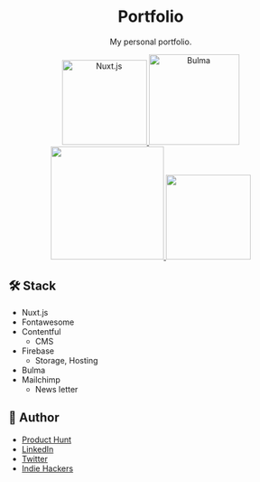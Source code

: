 <div align="center">

# Portfolio
My personal portfolio.

<a href="https://nuxtjs.org/" target="_blank">
  <img width="150" alt="Nuxt.js" src="https://user-images.githubusercontent.com/980588/75618965-2d00c280-5b2a-11ea-8ab4-9387c22284ed.jpg" />
</a>

<a href="https://bulma.io/" target="_blank">
  <img width="160" alt="Bulma" src="https://user-images.githubusercontent.com/980588/75618707-f7a6a580-5b26-11ea-80a0-96c1df54de8b.png" />
</a>

<a href="https://www.contentful.com/" target="_blank">
  <img width="200" src="https://user-images.githubusercontent.com/980588/75618997-9b458500-5b2a-11ea-8071-364374d30c79.png" />
</a>
<a href="https://mailchimp.com/" target="_blank">
  <img width="150" src="https://user-images.githubusercontent.com/980588/75619016-dfd12080-5b2a-11ea-8543-6220d6b7eeca.png" />
</a>
</div>

## :hammer_and_wrench: Stack

* Nuxt.js
* Fontawesome
* Contentful
  * CMS
* Firebase
  * Storage, Hosting
* Bulma
* Mailchimp
  * News letter

## :eyes: Author

* [Product Hunt](https://www.producthunt.com/@taishi_kato)
* [LinkedIn](https://www.linkedin.com/in/takato0903/)
* [Twitter](https://twitter.com/taishikat0)
* [Indie Hackers](https://www.indiehackers.com/taishikato)
